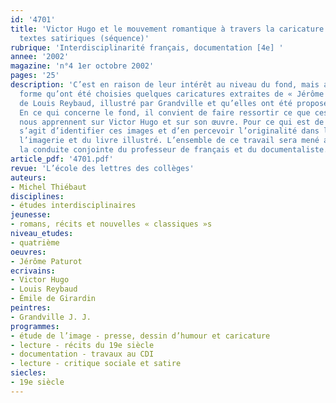 ```yaml
---
id: '4701'
title: 'Victor Hugo et le mouvement romantique à travers la caricature et quelques
  textes satiriques (séquence)'
rubrique: 'Interdisciplinarité français, documentation [4e] '
annee: '2002'
magazine: 'n°4 1er octobre 2002'
pages: '25'
description: 'C’est en raison de leur intérêt au niveau du fond, mais aussi de la
  forme qu’ont été choisies quelques caricatures extraites de « Jérôme Paturot »,
  de Louis Reybaud, illustré par Grandville et qu’elles ont été proposées aux élèves.
  En ce qui concerne le fond, il convient de faire ressortir ce que ces illustrations
  nous apprennent sur Victor Hugo et sur son œuvre. Pour ce qui est de la forme, il
  s’agit d’identifier ces images et d’en percevoir l’originalité dans l’histoire de
  l’imagerie et du livre illustré. L’ensemble de ce travail sera mené au CDI, sous
  la conduite conjointe du professeur de français et du documentaliste.'
article_pdf: '4701.pdf'
revue: 'L’école des lettres des collèges'
auteurs:
- Michel Thiébaut
disciplines:
- études interdisciplinaires
jeunesse:
- romans, récits et nouvelles « classiques »s
niveau_etudes:
- quatrième
oeuvres:
- Jérôme Paturot
ecrivains:
- Victor Hugo
- Louis Reybaud
- Émile de Girardin
peintres:
- Grandville J. J.
programmes:
- étude de l’image - presse, dessin d’humour et caricature
- lecture - récits du 19e siècle
- documentation - travaux au CDI
- lecture - critique sociale et satire
siecles:
- 19e siècle
---
```

